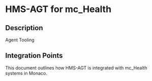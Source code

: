 # HMS-AGT for mc_Health

## Description

Agent Tooling

## Integration Points

This document outlines how HMS-AGT is integrated with mc_Health systems in Monaco.
